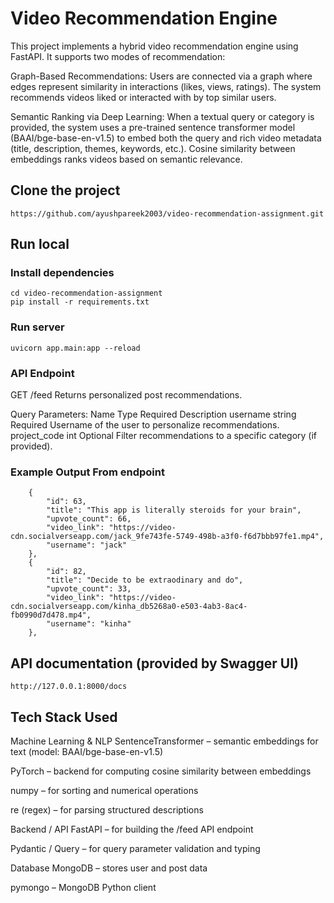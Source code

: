# Video Recommendation Engine

This project implements a hybrid video recommendation engine using FastAPI. It supports two modes of recommendation:

Graph-Based Recommendations: Users are connected via a graph where edges represent similarity in interactions (likes, views, ratings). The system recommends videos liked or interacted with by top similar users.

Semantic Ranking via Deep Learning: When a textual query or category is provided, the system uses a pre-trained sentence transformer model (BAAI/bge-base-en-v1.5) to embed both the query and rich video metadata (title, description, themes, keywords, etc.). Cosine similarity between embeddings ranks videos based on semantic relevance.

## Clone the project

```
https://github.com/ayushpareek2003/video-recommendation-assignment.git
```

## Run local

### Install dependencies

```
cd video-recommendation-assignment
pip install -r requirements.txt
```

### Run server

```
uvicorn app.main:app --reload
```
### API Endpoint
GET /feed
Returns personalized post recommendations.

 Query Parameters:
Name	Type	Required	Description
username	string	Required	Username of the user to personalize recommendations.
project_code	int	Optional	Filter recommendations to a specific category (if provided).
### Example Output From endpoint

```
    {
        "id": 63,
        "title": "This app is literally steroids for your brain",
        "upvote_count": 66,
        "video_link": "https://video-cdn.socialverseapp.com/jack_9fe743fe-5749-498b-a3f0-f6d7bbb97fe1.mp4",
        "username": "jack"
    },
    {
        "id": 82,
        "title": "Decide to be extraodinary and do",
        "upvote_count": 33,
        "video_link": "https://video-cdn.socialverseapp.com/kinha_db5268a0-e503-4ab3-8ac4-fb0990d7d478.mp4",
        "username": "kinha"
    },
```

## API documentation (provided by Swagger UI)
```
http://127.0.0.1:8000/docs
```

## Tech Stack Used 
Machine Learning & NLP
SentenceTransformer – semantic embeddings for text (model: BAAI/bge-base-en-v1.5)

PyTorch – backend for computing cosine similarity between embeddings

numpy – for sorting and numerical operations

re (regex) – for parsing structured descriptions

 Backend / API
FastAPI – for building the /feed API endpoint

Pydantic / Query – for query parameter validation and typing

Database
MongoDB – stores user and post data

pymongo – MongoDB Python client
